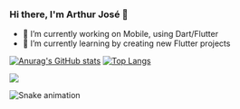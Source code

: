 ### Hi there, I'm Arthur José 👋

- 🔭 I’m currently working on Mobile, using Dart/Flutter
- 🌱 I’m currently learning by creating new Flutter projects

[![Anurag's GitHub stats](https://github-readme-stats.vercel.app/api?username=Arthurlima544)](https://github.com/anuraghazra/github-readme-stats) [![Top Langs](https://github-readme-stats.vercel.app/api/top-langs/?username=Arthurlima544&layout=compact)](https://github.com/anuraghazra/github-readme-stats)

<div> 
  <a href="https://www.linkedin.com/in/arthur-jos%C3%A9-2861731b5/" target="_blank"><img src="https://img.shields.io/badge/-LinkedIn-%230077B5?style=for-the-badge&logo=linkedin&logoColor=white" target="_blank"></a>  
</div>

![Snake animation](https://github.com/seu-usuário-aqui/seu-usuário-aqui/blob/output/github-contribution-grid-snake.svg)
